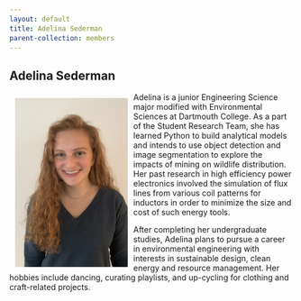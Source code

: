 ```yaml
---
layout: default
title: Adelina Sederman
parent-collection: members
---
```


## Adelina Sederman
<img src="/media/members/adelina_sederman.jpg" alt="1" width = 200px height = 300px style="object-fit: cover; float: left; margin: 10px">

Adelina is a junior Engineering Science major modified with Environmental Sciences at Dartmouth College. As a part of the Student Research Team, she has learned Python to build analytical models and intends to use object detection and image segmentation to explore the impacts of mining on wildlife distribution.
Her past research in high efficiency power electronics involved the simulation of flux lines from various coil patterns for inductors in order to minimize the size and cost of such energy tools. 

After completing her undergraduate studies, Adelina plans to pursue a career in environmental engineering with interests in sustainable design, clean energy and resource management. Her hobbies include dancing, curating playlists, and up-cycling for clothing and craft-related projects.
